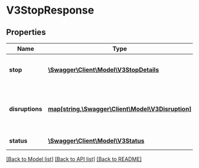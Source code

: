 # V3StopResponse

## Properties
Name | Type | Description | Notes
------------ | ------------- | ------------- | -------------
**stop** | [**\Swagger\Client\Model\V3StopDetails**](V3StopDetails.md) | A metropolitan or V/Line train station | [optional] 
**disruptions** | [**map[string,\Swagger\Client\Model\V3Disruption]**](V3Disruption.md) | Disruption information applicable to relevant routes or stops | [optional] 
**status** | [**\Swagger\Client\Model\V3Status**](V3Status.md) | API Status / Metadata | [optional] 

[[Back to Model list]](../README.md#documentation-for-models) [[Back to API list]](../README.md#documentation-for-api-endpoints) [[Back to README]](../README.md)


